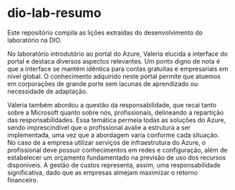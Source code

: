 # dio-lab-resumo
Este repositório compila as lições extraídas do desenvolvimento do laboratório na DIO.

No laboratório introdutório ao portal do Azure, Valeria elucida a interface do portal e destaca diversos aspectos relevantes. Um ponto digno de nota é que a interface se mantém idêntica para contas gratuitas e empresariais em nível global. O conhecimento adquirido neste portal permite que atuemos em corporações de grande porte sem lacunas de aprendizado ou necessidade de adaptação.

Valeria também abordou a questão da responsabilidade, que recai tanto sobre a Microsoft quanto sobre nós, profissionais, delineando a repartição das responsabilidades. Essa temática permeia todas as soluções do Azure, sendo imprescindível que o profissional avalie a estrutura a ser implementada, uma vez que a abordagem varia conforme cada situação. No caso de a empresa utilizar serviços de infraestrutura do Azure, o profissional deve possuir conhecimentos em redes e configuração, além de estabelecer um orçamento fundamentado na previsão de uso dos recursos disponíveis. A gestão de custos representa, assim, uma responsabilidade significativa, dado que as empresas almejam maximizar o retorno financeiro.
